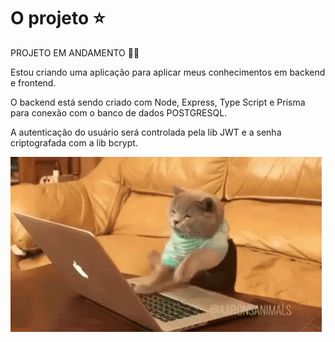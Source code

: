 # O projeto ⭐

PROJETO EM ANDAMENTO 🧙‍♂️

Estou criando uma aplicação para aplicar meus conhecimentos em backend e frontend. 

O backend está sendo criado com Node, Express, Type Script e Prisma para conexão com o banco de dados POSTGRESQL.

A autenticação do usuário será controlada pela lib JWT e a senha criptografada com a lib bcrypt.

![Gif de um gato digitando no computador](./public/img/cat-typing.gif)